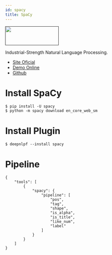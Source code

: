 ```yaml
---
id: spacy
title: SpaCy
---
```


<a href="" target="_blank">
    <img src="" data-canonical-src="" width="170" height="60" />
</a>

Industrial-Strength Natural Language Processing.

- [Site Oficial](https://spacy.io/)
- [Demo Online](#)
- [Github](#)

# Install SpaCy

    $ pip install -U spacy
    $ python -m spacy download en_core_web_sm

# Install Plugin

    $ deepnlpf --install spacy

# Pipeline
```
{
    "tools": [
        {
            "spacy": {
                "pipeline": [
                    "pos",
                    "tag",
                    "shape",
                    "is_alpha",
                    "is_title",
                    "like_num",
                    "label"
                ]
            }
        }
    ]
}
```